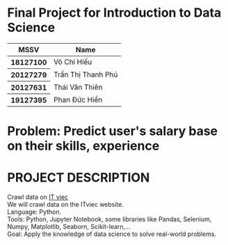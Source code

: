 <h1>Final Project for Introduction to Data Science</h1>

<table class="table">
  <thead>
    <tr>
      <th scope="col">MSSV</th>
      <th scope="col">Name</th>
    </tr>
  </thead>
  <tbody>
    <tr>
      <th scope="row">18127100</th>
      <td>Võ Chí Hiếu</td>
    </tr>
    <tr>
      <th scope="row">20127279</th>
      <td>Trần Thị Thanh Phú</td>
    </tr>
    <tr>
      <th scope="row">20127631</th>
      <td>Thái Văn Thiên</td>
    </tr>
    <tr>
      <th scope="row">19127395</th>
      <td>Phan Đức Hiển</td>
    </tr>
  </tbody>
</table>

<h1>Problem: Predict user's salary base on their skills, experience</h1>
<h1>PROJECT DESCRIPTION</h1>
  <span>
    Crawl data on <a href="https://itviec.com/">IT viec</a>
   </span><br>
  <span>
  We will crawl data on the ITviec website.<br>
  Language: Python.<br>
  Tools: Python, Jupyter Notebook, some libraries like  Pandas, Selenium, Numpy, Matplotlib, Seaborn, Scikit-learn,...<br>
Goal: Apply the knowledge of data science to solve real-world problems.   
  </span>
